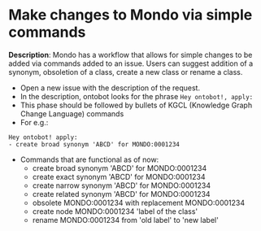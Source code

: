 # Make changes to Mondo via simple commands

**Description**: Mondo has a workflow that allows for simple changes to be added via commands added to an issue. Users can suggest addition of a synonym, obsoletion of a class, create a new class or rename a class. 

- Open a new issue with the description of the request.
 - In the description, ontobot looks for the phrase `Hey ontobot!, apply: `
 - This phase should be followed by bullets of KGCL (Knowledge Graph Change Language) commands
 - For e.g.:
 
 ```
Hey ontobot! apply:
- create broad synonym 'ABCD' for MONDO:0001234
```

- Commands that are functional as of now:
  - create broad synonym 'ABCD' for MONDO:0001234
  - create exact synonym 'ABCD' for MONDO:0001234
  - create narrow synonym 'ABCD' for MONDO:0001234
  - create related synonym 'ABCD' for MONDO:0001234
  - obsolete MONDO:0001234 with replacement MONDO:0001234
  - create node MONDO:0001234 'label of the class'
  - rename MONDO:0001234 from 'old label' to 'new label'

